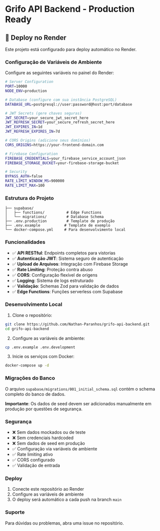 # Grifo API Backend - Production Ready

## 🚀 Deploy no Render

Este projeto está configurado para deploy automático no Render.

### Configuração de Variáveis de Ambiente

Configure as seguintes variáveis no painel do Render:

```bash
# Server Configuration
PORT=10000
NODE_ENV=production

# Database (configure com sua instância PostgreSQL)
DATABASE_URL=postgresql://user:password@host:port/database

# JWT Secrets (gere chaves seguras)
JWT_SECRET=your_secure_jwt_secret_here
JWT_REFRESH_SECRET=your_secure_refresh_secret_here
JWT_EXPIRES_IN=1d
JWT_REFRESH_EXPIRES_IN=7d

# CORS Origins (adicione seus domínios)
CORS_ORIGINS=https://your-frontend-domain.com

# Firebase Configuration
FIREBASE_CREDENTIALS=your_firebase_service_account_json
FIREBASE_STORAGE_BUCKET=your-firebase-storage-bucket

# Security
BYPASS_AUTH=false
RATE_LIMIT_WINDOW_MS=900000
RATE_LIMIT_MAX=100
```

### Estrutura do Projeto

```
├── supabase/
│   ├── functions/          # Edge Functions
│   └── migrations/         # Database Schema
├── .env.production         # Template de produção
├── .env.example           # Template de exemplo
└── docker-compose.yml     # Para desenvolvimento local
```

### Funcionalidades

- ✅ **API RESTful**: Endpoints completos para vistorias
- ✅ **Autenticação JWT**: Sistema seguro de autenticação
- ✅ **Upload de Arquivos**: Integração com Firebase Storage
- ✅ **Rate Limiting**: Proteção contra abuso
- ✅ **CORS**: Configuração flexível de origens
- ✅ **Logging**: Sistema de logs estruturado
- ✅ **Validação**: Schemas Zod para validação de dados
- ✅ **Edge Functions**: Funções serverless com Supabase

### Desenvolvimento Local

1. Clone o repositório:
```bash
git clone https://github.com/Nathan-Paranhos/grifo-api-backend.git
cd grifo-api-backend
```

2. Configure as variáveis de ambiente:
```bash
cp .env.example .env.development
```

3. Inicie os serviços com Docker:
```bash
docker-compose up -d
```

### Migrações do Banco

O arquivo `supabase/migrations/001_initial_schema.sql` contém o schema completo do banco de dados.

**Importante**: Os dados de seed devem ser adicionados manualmente em produção por questões de segurança.

### Segurança

- ❌ Sem dados mockados ou de teste
- ❌ Sem credenciais hardcoded
- ❌ Sem dados de seed em produção
- ✅ Configuração via variáveis de ambiente
- ✅ Rate limiting ativo
- ✅ CORS configurado
- ✅ Validação de entrada

### Deploy

1. Conecte este repositório ao Render
2. Configure as variáveis de ambiente
3. O deploy será automático a cada push na branch `main`

### Suporte

Para dúvidas ou problemas, abra uma issue no repositório.
